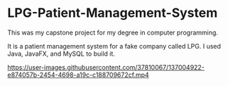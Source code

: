# LPG-Patient-Management-System

This was my capstone project for my degree in computer programming.

It is a patient management system for a fake company called LPG. I used Java, JavaFX, and MySQL to build it. 



https://user-images.githubusercontent.com/37810067/137004922-e874057b-2454-4698-a19c-c188709672cf.mp4

